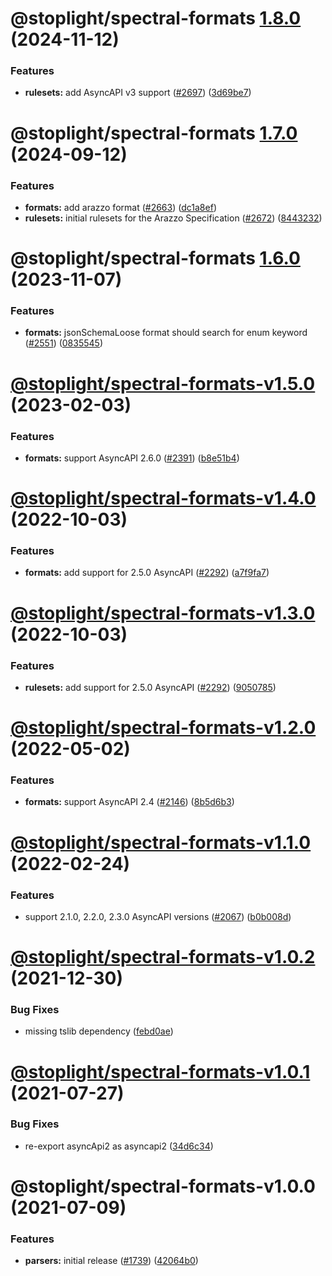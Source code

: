 # @stoplight/spectral-formats [1.8.0](https://github.com/stoplightio/spectral/compare/@stoplight/spectral-formats-1.7.0...@stoplight/spectral-formats-1.8.0) (2024-11-12)


### Features

* **rulesets:** add AsyncAPI v3 support ([#2697](https://github.com/stoplightio/spectral/issues/2697)) ([3d69be7](https://github.com/stoplightio/spectral/commit/3d69be7058e8f25f0697b69fd8317a2aefe313c1))

# @stoplight/spectral-formats [1.7.0](https://github.com/stoplightio/spectral/compare/@stoplight/spectral-formats-1.6.0...@stoplight/spectral-formats-1.7.0) (2024-09-12)


### Features

* **formats:** add arazzo format ([#2663](https://github.com/stoplightio/spectral/issues/2663)) ([dc1a8ef](https://github.com/stoplightio/spectral/commit/dc1a8ef003e198ab9943bf50ee17cd64ca2b6307))
* **rulesets:** initial rulesets for the Arazzo Specification ([#2672](https://github.com/stoplightio/spectral/issues/2672)) ([8443232](https://github.com/stoplightio/spectral/commit/84432325cd9eb87c4ce32897bd4a23e83aabb856))

# @stoplight/spectral-formats [1.6.0](https://github.com/stoplightio/spectral/compare/@stoplight/spectral-formats-v1.5.0...@stoplight/spectral-formats-1.6.0) (2023-11-07)


### Features

* **formats:** jsonSchemaLoose format should search for enum keyword ([#2551](https://github.com/stoplightio/spectral/issues/2551)) ([0835545](https://github.com/stoplightio/spectral/commit/0835545f0b43e7995720bb8a455808f76ef69483))

# [@stoplight/spectral-formats-v1.5.0](https://github.com/stoplightio/spectral/compare/@stoplight/spectral-formats-v1.4.0...@stoplight/spectral-formats-v1.5.0) (2023-02-03)


### Features

* **formats:** support AsyncAPI 2.6.0 ([#2391](https://github.com/stoplightio/spectral/issues/2391)) ([b8e51b4](https://github.com/stoplightio/spectral/commit/b8e51b487e0667908d8148b818007026722cacb7))

# [@stoplight/spectral-formats-v1.4.0](https://github.com/stoplightio/spectral/compare/@stoplight/spectral-formats-v1.3.0...@stoplight/spectral-formats-v1.4.0) (2022-10-03)


### Features

* **formats:** add support for 2.5.0 AsyncAPI ([#2292](https://github.com/stoplightio/spectral/issues/2292)) ([a7f9fa7](https://github.com/stoplightio/spectral/commit/a7f9fa72b80b0327fb1fca6e4ee84f9878618f4e))

# [@stoplight/spectral-formats-v1.3.0](https://github.com/stoplightio/spectral/compare/@stoplight/spectral-formats-v1.2.0...@stoplight/spectral-formats-v1.3.0) (2022-10-03)


### Features

* **rulesets:** add support for 2.5.0 AsyncAPI ([#2292](https://github.com/stoplightio/spectral/issues/2292)) ([9050785](https://github.com/stoplightio/spectral/commit/90507856be44ae3538c214b12ca9ed242e4db64b))

# [@stoplight/spectral-formats-v1.2.0](https://github.com/stoplightio/spectral/compare/@stoplight/spectral-formats-v1.1.0...@stoplight/spectral-formats-v1.2.0) (2022-05-02)


### Features

* **formats:** support AsyncAPI 2.4 ([#2146](https://github.com/stoplightio/spectral/issues/2146)) ([8b5d6b3](https://github.com/stoplightio/spectral/commit/8b5d6b3f91777f2370fd02eecb44f72078e55f01))

# [@stoplight/spectral-formats-v1.1.0](https://github.com/stoplightio/spectral/compare/@stoplight/spectral-formats-v1.0.2...@stoplight/spectral-formats-v1.1.0) (2022-02-24)

### Features

- support 2.1.0, 2.2.0, 2.3.0 AsyncAPI versions ([#2067](https://github.com/stoplightio/spectral/issues/2067)) ([b0b008d](https://github.com/stoplightio/spectral/commit/b0b008d65794df177dbfe7d9589c90d541c2794d))

# [@stoplight/spectral-formats-v1.0.2](https://github.com/stoplightio/spectral/compare/@stoplight/spectral-formats-v1.0.1...@stoplight/spectral-formats-v1.0.2) (2021-12-30)

### Bug Fixes

- missing tslib dependency ([febd0ae](https://github.com/stoplightio/spectral/commit/febd0aee044b481950a7773c21f6e4f686f1768f))

# [@stoplight/spectral-formats-v1.0.1](https://github.com/stoplightio/spectral/compare/@stoplight/spectral-formats-v1.0.0...@stoplight/spectral-formats-v1.0.1) (2021-07-27)

### Bug Fixes

- re-export asyncApi2 as asyncapi2 ([34d6c34](https://github.com/stoplightio/spectral/commit/34d6c342f09386a832cb781dfa2ef3dec85a808a))

# @stoplight/spectral-formats-v1.0.0 (2021-07-09)

### Features

- **parsers:** initial release ([#1739](https://github.com/stoplightio/spectral/issues/1739)) ([42064b0](https://github.com/stoplightio/spectral/commit/42064b04887616e863f2da27cd19b4cdcc35c0a3))
